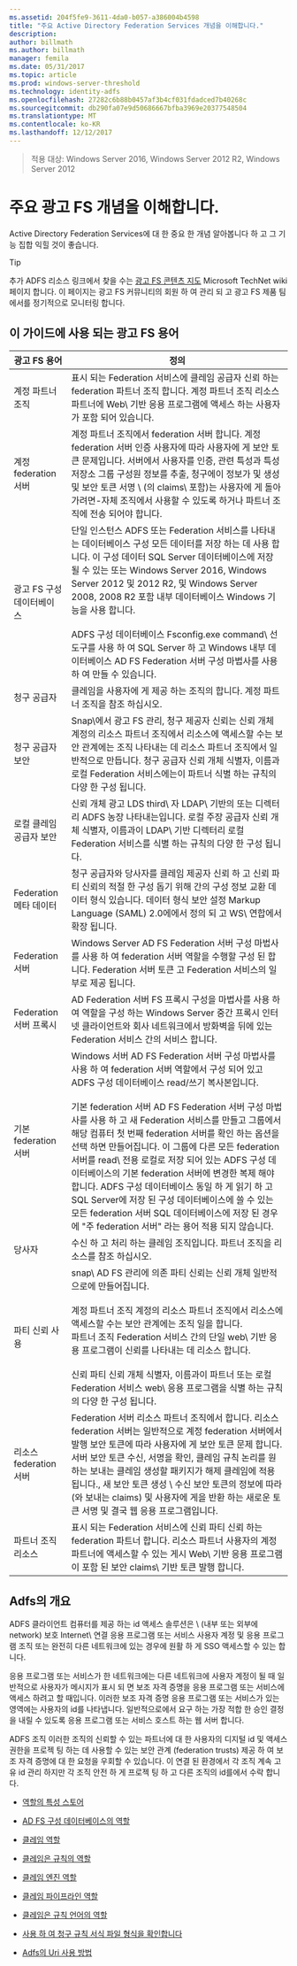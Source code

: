 ```yaml
---
ms.assetid: 204f5fe9-3611-4da0-b057-a386004b4598
title: "주요 Active Directory Federation Services 개념을 이해합니다."
description: 
author: billmath
ms.author: billmath
manager: femila
ms.date: 05/31/2017
ms.topic: article
ms.prod: windows-server-threshold
ms.technology: identity-adfs
ms.openlocfilehash: 27282c6b88b0457af3b4cf031fdadced7b40268c
ms.sourcegitcommit: db290fa07e9d50686667bfba3969e20377548504
ms.translationtype: MT
ms.contentlocale: ko-KR
ms.lasthandoff: 12/12/2017
---
```

>적용 대상: Windows Server 2016, Windows Server 2012 R2, Windows Server 2012

# <a name="understanding-key-ad-fs-concepts"></a>주요 광고 FS 개념을 이해합니다.
Active Directory Federation Services에 대 한 중요 한 개념 알아봅니다 하 고 그 기능 집합 익힐 것이 좋습니다.  
  
> [!TIP]  
> 추가 ADFS 리소스 링크에서 찾을 수는 [광고 FS 콘텐츠 지도](https://social.technet.microsoft.com/wiki/contents/articles/2735.aspx) Microsoft TechNet wiki 페이지 합니다. 이 페이지는 광고 FS 커뮤니티의 회원 하 여 관리 되 고 광고 FS 제품 팀에서를 정기적으로 모니터링 합니다.  
  
## <a name="ad-fs-terminology-used-in-this-guide"></a>이 가이드에 사용 되는 광고 FS 용어  
  
|광고 FS 용어|정의|  
|--------------|--------------|  
|계정 파트너 조직|표시 되는 Federation 서비스에 클레임 공급자 신뢰 하는 federation 파트너 조직 합니다. 계정 파트너 조직 리소스 파트너에 Web\ 기반 응용 프로그램에 액세스 하는 사용자가 포함 되어 있습니다.|  
|계정 federation 서버|계정 파트너 조직에서 federation 서버 합니다. 계정 federation 서버 인증 사용자에 따라 사용자에 게 보안 토큰 문제입니다. 서버에서 사용자를 인증, 관련 특성과 특성 저장소 그룹 구성원 정보를 추출, 청구에이 정보가 및 생성 및 보안 토큰 서명 \ (의 claims\ 포함)는 사용자에 게 돌아가려면-자체 조직에서 사용할 수 있도록 하거나 파트너 조직에 전송 되어야 합니다.|  
|광고 FS 구성 데이터베이스|단일 인스턴스 ADFS 또는 Federation 서비스를 나타내는 데이터베이스 구성 모든 데이터를 저장 하는 데 사용 합니다. 이 구성 데이터 SQL Server 데이터베이스에 저장 될 수 있는 또는 Windows Server 2016, Windows Server 2012 및 2012 R2, 및 Windows Server 2008, 2008 R2 포함 내부 데이터베이스 Windows 기능을 사용 합니다. </br></br>ADFS 구성 데이터베이스 Fsconfig.exe command\ 선 도구를 사용 하 여 SQL Server 하 고 Windows 내부 데이터베이스 AD FS Federation 서버 구성 마법사를 사용 하 여 만들 수 있습니다.|  
|청구 공급자|클레임을 사용자에 게 제공 하는 조직의 합니다. 계정 파트너 조직을 참조 하십시오.|  
|청구 공급자 보안|Snap\에서 광고 FS 관리, 청구 제공자 신뢰는 신뢰 개체 계정의 리소스 파트너 조직에서 리소스에 액세스할 수는 보안 관계에는 조직 나타내는 데 리소스 파트너 조직에서 일반적으로 만듭니다. 청구 공급자 신뢰 개체 식별자, 이름과 로컬 Federation 서비스에는이 파트너 식별 하는 규칙의 다양 한 구성 됩니다.|  
|로컬 클레임 공급자 보안|신뢰 개체 광고 LDS third\ 자 LDAP\ 기반의 또는 디렉터리 ADFS 농장 나타내는입니다. 로컬 주장 공급자 신뢰 개체 식별자, 이름과이 LDAP\ 기반 디렉터리 로컬 Federation 서비스를 식별 하는 규칙의 다양 한 구성 됩니다.|  
|Federation 메타 데이터|청구 공급자와 당사자를 클레임 제공자 신뢰 하 고 신뢰 파티 신뢰의 적절 한 구성 돕기 위해 간의 구성 정보 교환 데이터 형식 있습니다. 데이터 형식 보안 설정 Markup Language \(SAML\) 2.0에에서 정의 되 고 WS\ 연합에서 확장 됩니다.|  
|Federation 서버|Windows Server AD FS Federation 서버 구성 마법사를 사용 하 여 federation 서버 역할을 수행할 구성 된 합니다. Federation 서버 토큰 고 Federation 서비스의 일부로 제공 됩니다.|  
|Federation 서버 프록시|AD Federation 서버 FS 프록시 구성을 마법사를 사용 하 여 역할을 구성 하는 Windows Server 중간 프록시 인터넷 클라이언트와 회사 네트워크에서 방화벽을 뒤에 있는 Federation 서비스 간의 서비스 합니다.|  
|기본 federation 서버|Windows 서버 AD FS Federation 서버 구성 마법사를 사용 하 여 federation 서버 역할에서 구성 되어 있고 ADFS 구성 데이터베이스 read\/쓰기 복사본입니다. </br></br> 기본 federation 서버 AD FS Federation 서버 구성 마법사를 사용 하 고 새 Federation 서비스를 만들고 그룹에서 해당 컴퓨터 첫 번째 federation 서버를 확인 하는 옵션을 선택 하면 만들어집니다. 이 그룹에 다른 모든 federation 서버를 read\ 전용 로컬로 저장 되어 있는 ADFS 구성 데이터베이스의 기본 federation 서버에 변경한 복제 해야 합니다. ADFS 구성 데이터베이스 동일 하 게 읽기 하 고 SQL Server에 저장 된 구성 데이터베이스에 쓸 수 있는 모든 federation 서버 SQL 데이터베이스에 저장 된 경우에 "주 federation 서버" 라는 용어 적용 되지 않습니다.|  
|당사자|수신 하 고 처리 하는 클레임 조직입니다. 파트너 조직을 리소스를 참조 하십시오.|  
|파티 신뢰 사용|snap\ AD FS 관리에 의존 파티 신뢰는 신뢰 개체 일반적으로에 만들어집니다.<br /><br />계정 파트너 조직 계정의 리소스 파트너 조직에서 리소스에 액세스할 수는 보안 관계에는 조직 일을 합니다.<br />파트너 조직 Federation 서비스 간의 단일 web\ 기반 응용 프로그램이 신뢰를 나타내는 데 리소스 합니다.<br /><br />신뢰 파티 신뢰 개체 식별자, 이름과이 파트너 또는 로컬 Federation 서비스 web\ 응용 프로그램을 식별 하는 규칙의 다양 한 구성 됩니다.|  
|리소스 federation 서버|Federation 서버 리소스 파트너 조직에서 합니다. 리소스 federation 서버는 일반적으로 계정 federation 서버에서 발행 보안 토큰에 따라 사용자에 게 보안 토큰 문제 합니다. 서버 보안 토큰 수신, 서명을 확인, 클레임 규칙 논리를 원하는 보내는 클레임 생성할 패키지가 해제 클레임에 적용 됩니다., 새 보안 토큰 생성 \ 수신 보안 토큰의 정보에 따라 (와 보내는 claims\) 및 사용자에 게을 반환 하는 새로운 토큰 서명 및 결국 웹 응용 프로그램입니다.|  
|파트너 조직 리소스|표시 되는 Federation 서비스에 신뢰 파티 신뢰 하는 federation 파트너 합니다. 리소스 파트너 사용자의 계정 파트너에 액세스할 수 있는 게시 Web\ 기반 응용 프로그램이 포함 된 보안 claims\ 기반 토큰 발행 합니다.|  
  
## <a name="overview-of-ad-fs"></a>Adfs의 개요  
ADFS 클라이언트 컴퓨터를 제공 하는 id 액세스 솔루션은 \ (내부 또는 외부에 network\) 보호 Internet\ 연결 응용 프로그램 또는 서비스 사용자 계정 및 응용 프로그램 조직 또는 완전히 다른 네트워크에 있는 경우에 원활 하 게 SSO 액세스할 수 있는 합니다.  
  
응용 프로그램 또는 서비스가 한 네트워크에는 다른 네트워크에 사용자 계정이 될 때 일반적으로 사용자가 메시지가 표시 되 면 보조 자격 증명을 응용 프로그램 또는 서비스에 액세스 하려고 할 때입니다. 이러한 보조 자격 증명 응용 프로그램 또는 서비스가 있는 영역에는 사용자의 id를 나타냅니다. 일반적으로에서 요구 하는 가장 적합 한 승인 결정을 내릴 수 있도록 응용 프로그램 또는 서비스 호스트 하는 웹 서버 합니다.  
  
ADFS 조직 이러한 조직의 신뢰할 수 있는 파트너에 대 한 사용자의 디지털 id 및 액세스 권한을 프로젝 팅 하는 데 사용할 수 있는 보안 관계 \(federation trusts\) 제공 하 여 보조 자격 증명에 대 한 요청을 우회할 수 있습니다. 이 연결 된 환경에서 각 조직 계속 고유 id 관리 하지만 각 조직 안전 하 게 프로젝 팅 하 고 다른 조직의 id를에서 수락 합니다.  
  
-   [역할의 특성 스토어](The-Role-of-Attribute-Stores.md)  
  
-   [AD FS 구성 데이터베이스의 역할](The-Role-of-the-AD-FS-Configuration-Database.md)  
  
-   [클레임 역할](The-Role-of-Claims.md)  
  
-   [클레임은 규칙의 역할](The-Role-of-Claim-Rules.md)  
  
-   [클레임 엔진 역할](The-Role-of-the-Claims-Engine.md)  
  
-   [클레임 파이프라인 역할](The-Role-of-the-Claims-Pipeline.md)  
  
-   [클레임은 규칙 언어의 역할](The-Role-of-the-Claim-Rule-Language.md)  
  
-   [사용 하 여 청구 규칙 서식 파일 형식을 확인합니다](Determine-the-Type-of-Claim-Rule-Template-to-Use.md)  
  
-   [Adfs의 Uri 사용 방법](How-URIs-Are-Used-in-AD-FS.md)  
  

